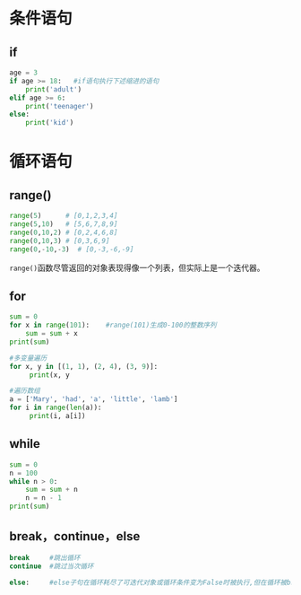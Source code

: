 # 条件语句

## if

```python
age = 3
if age >= 18:	#if语句执行下述缩进的语句
    print('adult')
elif age >= 6:
    print('teenager')
else:
    print('kid')
```





# 循环语句

## range()

```python
range(5)      # [0,1,2,3,4]
range(5,10)   # [5,6,7,8,9]
range(0,10,2) # [0,2,4,6,8]
range(0,10,3) # [0,3,6,9]
range(0,-10,-3)  # [0,-3,-6,-9]
```

`range()`函数尽管返回的对象表现得像一个列表，但实际上是一个迭代器。



## for

```python
sum = 0
for x in range(101):	#range(101)生成0-100的整数序列
    sum = sum + x
print(sum) 
```

```python
#多变量遍历
for x, y in [(1, 1), (2, 4), (3, 9)]:
     print(x, y
```

```python
#遍历数组
a = ['Mary', 'had', 'a', 'little', 'lamb']
for i in range(len(a)):
     print(i, a[i])
```



## while

```python
sum = 0
n = 100
while n > 0:
    sum = sum + n
    n = n - 1
print(sum)
```



## break，continue，else

```python
break	  #跳出循环
continue  #跳过当次循环

else:     #else子句在循环耗尽了可迭代对象或循环条件变为False时被执行,但在循环被break语句终止时不会执行
```
